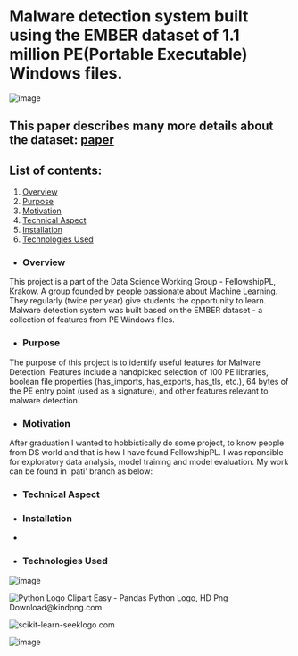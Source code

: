 # Malware detection system built using the EMBER dataset of 1.1 million PE(Portable Executable) Windows files.

![image](https://user-images.githubusercontent.com/66388735/217641205-39df832a-c783-48ff-b5b5-7047cc0c3fc3.png)


## This paper describes many more details about the dataset:  [paper](https://arxiv.org/abs/1804.04637)


## List of contents:
1. [Overview](#Overview)
2. [Purpose](#Purpose)
3. [Motivation](#Motivation)
4. [Technical Aspect](#Technical)
5. [Installation](#Installation)
6. [Technologies Used](#Technologies)

- ### Overview
This project is a part of the Data Science Working Group - FellowshipPL, Krakow.  A group founded by people passionate about Machine Learning. 
They regularly (twice per year) give students the opportunity to learn.
Malware detection system was built based on the EMBER dataset - a collection of features from PE Windows files.

- ### Purpose
The purpose of this project is to identify useful features for Malware Detection. Features include a handpicked selection of 100 PE libraries, boolean file properties (has_imports, has_exports, has_tls, etc.), 64 bytes of the PE entry point (used as a signature), and other features relevant to malware detection.


- ### Motivation
After graduation I wanted to hobbistically do some project, to know people from DS world and that is how I have found FellowshipPL. I was reponsible for exploratory data analysis, model training and model evaluation. My work can be found in 'pati' branch as below:

- ### Technical Aspect


- ### Installation
- 

- ### Technologies Used

![image](https://user-images.githubusercontent.com/66388735/217648171-abdb5f02-2dcb-4999-9cb8-95620f046748.png)


<img src="https://www.kindpng.com/picc/m/159-1595924_python-logo-clipart-easy-pandas-python-logo-hd.png" alt="Python Logo Clipart Easy - Pandas Python Logo, HD Png Download@kindpng.com">

![scikit-learn-seeklogo com](https://user-images.githubusercontent.com/66388735/217648821-16755b8d-9637-4209-a3bc-be06b28dddea.svg)


![image](https://user-images.githubusercontent.com/66388735/217649145-17d3cb18-da3a-4592-95dc-942e2365da53.png)


















